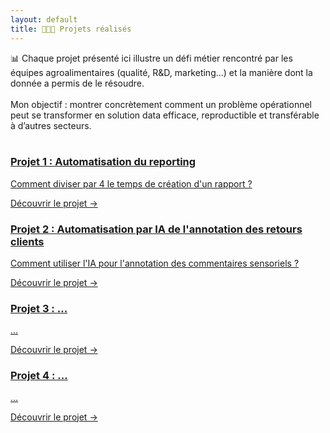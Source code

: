 ```yaml
---
layout: default
title: 👩🏻‍💻 Projets réalisés
---
```


📊 Chaque projet présenté ici illustre un défi métier rencontré par les équipes agroalimentaires (qualité, R&D, marketing…) et la manière dont la donnée a permis de le résoudre.<br><br>
Mon objectif : montrer concrètement comment un problème opérationnel peut se transformer en solution data efficace, reproductible et transférable à d’autres secteurs. <br><br>

<div class="projets-container">
    <a href="{{ site.baseurl }}/projet1" class="projet">
    <h3 class="projet-titre">Projet 1 : Automatisation du reporting</h3>
    <p class="projet-description">Comment diviser par 4 le temps de création d'un rapport ?</p>
    <span class="projet-lien">Découvrir le projet →</span>
    </a>
    <a href="{{ site.baseurl }}/projet2" class="projet">
    <h3 class="projet-titre">Projet 2 : Automatisation par IA de l'annotation des retours clients</h3>
    <p class="projet-description">Comment utiliser l'IA pour l'annotation des commentaires sensoriels ?</p>
    <span class="projet-lien">Découvrir le projet →</span>
    </a>
    <a href="{{ site.baseurl }}/projet3" class="projet">
    <h3 class="projet-titre">Projet 3 : ...</h3>
    <p class="projet-description">...</p>
    <span class="projet-lien">Découvrir le projet →</span>
    </a>
    <a href="{{ site.baseurl }}/projet4" class="projet">
    <h3 class="projet-titre">Projet 4 : ...</h3>
    <p class="projet-description">...</p>
    <span class="projet-lien">Découvrir le projet →</span>
    </a>
    
</div>